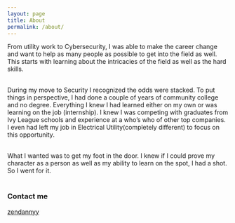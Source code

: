 ```yaml
---
layout: page
title: About
permalink: /about/
---
```



From utility work to Cybersecurity, I was able to make the career change and want to help as many people as possible to get into the field as well. This starts with learning about the intricacies of the field as well as the hard skills.  
<br>

During my move to Security I recognized the odds were stacked. To put things in perspective, I had done a couple of years of community college and no degree. Everything I knew I had learned either on my own or was learning on the job (internship). I knew I was competing with graduates from Ivy League schools and experience at a who’s who of other top companies. I even had left my job in Electrical Utility(completely different) to focus on this opportunity.  
<br>

What I wanted was to get my foot in the door. I knew if I could prove my character as a person as well as my ability to learn on the spot, I had a shot. So I went for it.  
<br>

### Contact me

[zendannyy](https://twitter.com/zendannyy)
<!-- 
[email@domain.com](mailto:email@domain.com) -->
